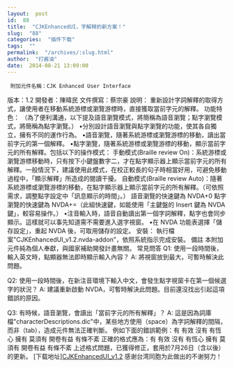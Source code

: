 ```yaml
---
layout:  post
id:  88
title:  "CJKEnhancedUI，字解释的新方案！"
slug:  "88"
categories:  "插件下载"
tags:  ""
permalink:  "/archives/:slug.html"
author:  "打酱油"
date:  2014-08-21 13:09:00
---
```




     附加元件名稱：CJK Enhanced User Interface
版本：1.2
開發者：陳暐民 
文件撰寫：蔡宗豪 
說明：
重新設計字詞解釋的取得方式，讓使用者在移動系統游標或瀏覽游標時，直接獲取當前字元的解釋。 
功能特色：
（為了便利溝通，以下提及語音瀏覽模式，將簡稱為語音瀏覽；點字瀏覽模式，將簡稱為點字瀏覽。） 
•分別設計語音瀏覽與點字瀏覽的功能，使其各自獨立，擁有不同的運作行為。 
•語音瀏覽，隨著系統游標或瀏覽游標的移動，讀出當前字元的第一個解釋。 
•點字瀏覽，隨著系統游標或瀏覽游標的移動，顯示當前字元的所有解釋。包括以下的操作模式：
手動模式(Braille review On)：系統游標或瀏覽游標移動時，只有按下小鍵盤數字二，才在點字顯示器上顯示當前字元的所有解釋。一般情況下，建議使用此模式，在校正較長的句子時相當好用，可避免移動過程中，「顯示解釋」所造成的閱讀干擾。
自動模式(Braille review Auto)：隨著系統游標或瀏覽游標的移動，在點字顯示器上顯示當前字元的所有解釋。（可依照需求，調整點字設定中「訊息顯示的時間」。）
語音瀏覽的快速鍵為 NVDA+0
點字瀏覽的快速鍵為 NVDA+=（此組快速鍵，如能使用「主鍵盤的 Insert 鍵為 NVDA 鍵」，較容易操作。） 
•注音輸入時，語音自動讀出第一個字詞解釋，點字也會同步顯示。這樣就可以事先知道需不需要進入選字視窗。 
•在 NVDA 功能表選擇「儲存設定」，重起 NVDA 後，可取用儲存的設定。 
安裝：
執行檔案"CJKEnhancedUI_v1.2.nvda-addon"，依照系統指示完成安裝。 
備註
本附加元件純為個人奉獻，與國家補助開發計畫無關。 
常見問答
Q1: 使用一段時間後，輸入英文時，點顯器無法即時顯示輸入內容？
A: 將視窗放到最大，可暫時解決此問題。


Q2: 使用一段時間後，在新注音環境下輸入中文，會發生點字視窗卡在第一個候選字的狀況？
A: 建議重新啟動 NVDA，可暫時解決此問題。目前還沒找出引起這項錯誤的原因。


Q3: 有時候，語音瀏覽，會讀出「當前字元的所有解釋」？
A: 這是因為詞庫檔"characterDescriptions.dic"中，某些地方使用（space）為字詞解釋的間隔，而非（tab），造成元件無法正確判斷。
  例如下面的錯誤範例：有	有效 沒有 有恆心 擁有 莫須有 開卷有益 有條不紊
  正確的格式應為：有	有效	沒有	有恆心	擁有	莫須有	開卷有益	有條不紊
  上述格式問題，已獲得修正，套用於7月26日（含以後）的更新。
[下载地址]<a accesskey="X" href="http://12355939.d.yyupload.com/down/12355939/nvdacn/addons/CJKEnhancedUI_v1.2.rar">CJKEnhancedUI_v1.2</a>
感谢台湾同胞为此做出的不谢努力！
